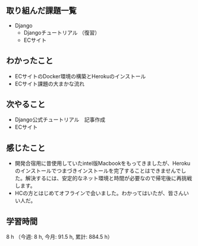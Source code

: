 ## 取り組んだ課題一覧
- Django
    - Djangoチュートリアル （復習）
    - ECサイト

## わかったこと
- ECサイトのDocker環境の構築とHerokuのインストール
- ECサイト課題の大まかな流れ    

## 次やること
- Django公式チュートリアル　記事作成
- ECサイト

## 感じたこと
-  開発合宿用に昔使用していたintel版Macbookをもってきましたが、Herokuのインストールでつまづきインストールを完了することはできませんでした。解決するには、安定的なネット環境と時間が必要なので帰宅後に再挑戦します。
- HCの方とはじめてオフラインで会いました。わかってはいたが、皆さんいい人だ。
    
## 学習時間
8 h （今週: 8 h, 今月: 91.5 h, 累計: 884.5 h）